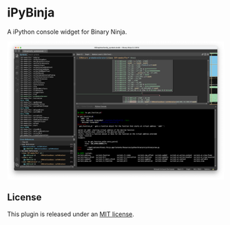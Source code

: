 # iPyBinja

A iPython console widget for Binary Ninja.

<img align="center" src="./resources/preview.png">

## License

This plugin is released under an [MIT license](./LICENSE.txt).
